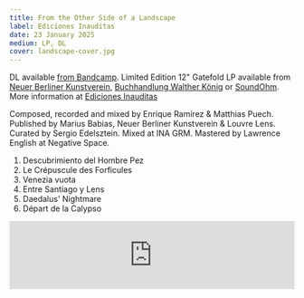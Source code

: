 ```yaml
---
title: From the Other Side of a Landscape
label: Ediciones Inauditas
date: 23 January 2025
medium: LP, DL
cover: landscape-cover.jpg
---
```


DL available [from
Bandcamp](https://matthiaspuech.bandcamp.com/album/from-the-other-side-of-a-landscape).
Limited Edition 12" Gatefold LP available from [Neuer Berliner
Kunstverein](https://www.nbk.org/en/publikationen/ramirez-puech), [Buchhandlung
Walther
König](https://www.buchhandlung-walther-koenig.de/koenig2/index.php?mode=start)
or [SoundOhm](www.soundohm.com/product/form-the-other-side-of-a). More
information at [Ediciones Inauditas](https://ediciones-inauditas.art/)

Composed, recorded and mixed by Enrique Ramírez & Matthias Puech. Published by
Marius Babias, Neuer Berliner Kunstverein & Louvre Lens. Curated by Sergio
Edelsztein. Mixed at INA GRM. Mastered by Lawrence English at Negative Space.

1. Descubrimiento del Hombre Pez
2. Le Crépuscule des Forficules
3. Venezia vuota
4. Entre Santiago y Lens
5. Daedalus' Nightmare
6. Départ de la Calypso

<iframe style="border: 0; width: 100%; height: 120px;" src="https://bandcamp.com/EmbeddedPlayer/album=554689457/size=large/bgcol=ffffff/linkcol=0687f5/tracklist=false/artwork=small/transparent=true/" seamless><a href="https://matthiaspuech.bandcamp.com/album/from-the-other-side-of-a-landscape">From the Other Side of a Landscape by Enrique Ramírez &amp; Matthias Puech</a></iframe>

